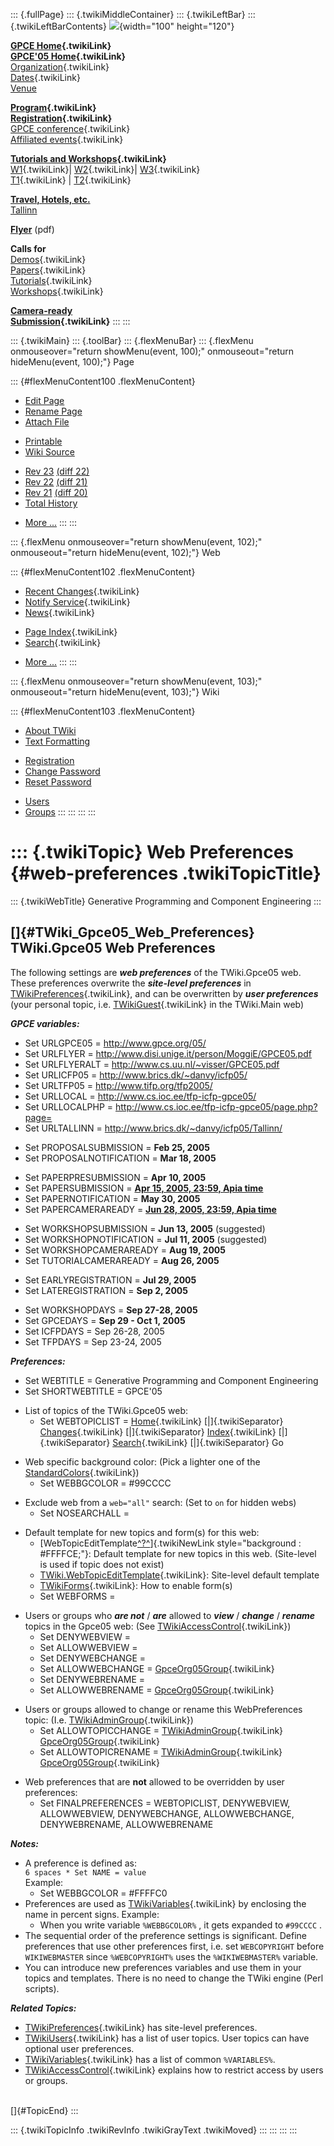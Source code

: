 ::: {.fullPage}
::: {.twikiMiddleContainer}
::: {.twikiLeftBar}
::: {.twikiLeftBarContents}
![](../pub/Gpce05/WebLeftBar/gpce-logo.jpg){width="100" height="120"}

**[GPCE Home](../Gpce/WebHome){.twikiLink}**\
**[GPCE\'05 Home](WebHome){.twikiLink}**\
[Organization](ConferenceOrganization){.twikiLink}\
[Dates](ImportantDates){.twikiLink}\
[Venue](http://www.cs.ioc.ee/tfp-icfp-gpce05/venue.html)

**[Program](ConferenceProgram){.twikiLink}**\
**[Registration](ConferenceRegistration){.twikiLink}**\
[GPCE conference](ProgramMainEvent){.twikiLink}\
[Affiliated events](ProgramsAffiliatedEvents){.twikiLink}

**[Tutorials and Workshops](GpceTutorialsAndWorkshops){.twikiLink}**\
[W1](YoungResearchers){.twikiLink}\| [W2](MetaOCaml){.twikiLink}\|
[W3](GraphModelTransformations){.twikiLink}\
[T1](TutorialT1){.twikiLink} \| [T2](TutorialT2){.twikiLink}

**[Travel, Hotels, etc.](http://www.cs.ioc.ee/tfp-icfp-gpce05/)**\
[Tallinn](http://www.brics.dk/~danvy/icfp05/Tallinn/)

**[Flyer](http://www.disi.unige.it/person/MoggiE/GPCE05.pdf)** (pdf)

**Calls for**\
[Demos](CallForDemonstrations){.twikiLink}\
[Papers](CallForPapers){.twikiLink}\
[Tutorials](CallForTutorials){.twikiLink}\
[Workshops](CallForWorkshops){.twikiLink}

**[Camera-ready\
Submission](AuthorInstructions){.twikiLink}**
:::
:::

::: {.twikiMain}
::: {.toolBar}
::: {.flexMenuBar}
::: {.flexMenu onmouseover="return showMenu(event, 100);" onmouseout="return hideMenu(event, 100);"}
Page

::: {#flexMenuContent100 .flexMenuContent}
-   [Edit
    Page](http://www.program-transformation.org/edit/Gpce05/WebPreferences?t=1536827935)
-   [Rename
    Page](http://www.program-transformation.org/rename/Gpce05/WebPreferences)
-   [Attach
    File](http://www.program-transformation.org/attach/Gpce05/WebPreferences)

<!-- -->

-   [Printable](http://www.program-transformation.org/view/Gpce05/WebPreferences?skin=print.pattern)
-   [Wiki
    Source](http://www.program-transformation.org/view/Gpce05/WebPreferences?skin=text&raw=on&contenttype=text/plain)

<!-- -->

-   [Rev
    23](http://www.program-transformation.org/view/Gpce05/WebPreferences?rev=1.23)
    [(diff 22)](http://www.program-transformation.org/rdiff/Gpce05/WebPreferences?rev1=1.23&rev2=1.22)
-   [Rev
    22](http://www.program-transformation.org/view/Gpce05/WebPreferences?rev=1.22)
    [(diff 21)](http://www.program-transformation.org/rdiff/Gpce05/WebPreferences?rev1=1.22&rev2=1.21)
-   [Rev
    21](http://www.program-transformation.org/view/Gpce05/WebPreferences?rev=1.21)
    [(diff 20)](http://www.program-transformation.org/rdiff/Gpce05/WebPreferences?rev1=1.21&rev2=1.20)
-   [Total
    History](http://www.program-transformation.org/rdiff/Gpce05/WebPreferences)

<!-- -->

-   [More
    \...](http://www.program-transformation.org/oops/Gpce05/WebPreferences?template=oopsmore&param1=1.23&param2=1.23)
:::
:::

::: {.flexMenu onmouseover="return showMenu(event, 102);" onmouseout="return hideMenu(event, 102);"}
Web

::: {#flexMenuContent102 .flexMenuContent}
-   [Recent Changes](WebChanges){.twikiLink}
-   [Notify Service](WebNotify){.twikiLink}
-   [News](WebNews){.twikiLink}

<!-- -->

-   [Page Index](WebIndex){.twikiLink}
-   [Search](WebSearch){.twikiLink}

<!-- -->

-   [More
    \...](http://www.program-transformation.org/oops/Gpce05/WebPreferences?template=oopsmore&param1=1.23&param2=1.23)
:::
:::

::: {.flexMenu onmouseover="return showMenu(event, 103);" onmouseout="return hideMenu(event, 103);"}
Wiki

::: {#flexMenuContent103 .flexMenuContent}
-   [About
    TWiki](http://www.program-transformation.org/view/TWiki/WebHome)
-   [Text
    Formatting](http://www.program-transformation.org/view/TWiki/TextFormattingRules)

<!-- -->

-   [Registration](http://www.program-transformation.org/view/TWiki/TWikiRegistration)
-   [Change
    Password](http://www.program-transformation.org/view/TWiki/ChangePassword)
-   [Reset
    Password](http://www.program-transformation.org/view/TWiki/ResetPassword)

<!-- -->

-   [Users](http://www.program-transformation.org/view/Main/TWikiUsers)
-   [Groups](http://www.program-transformation.org/view/Main/TWikiGroups)
:::
:::
:::
:::

::: {.twikiTopic}
Web Preferences {#web-preferences .twikiTopicTitle}
===============

::: {.twikiWebTitle}
Generative Programming and Component Engineering
:::

[]{#TWiki_Gpce05_Web_Preferences} TWiki.Gpce05 Web Preferences
--------------------------------------------------------------

The following settings are ***web preferences*** of the TWiki.Gpce05
web. These preferences overwrite the ***site-level preferences*** in
[TWikiPreferences](../TWiki/TWikiPreferences){.twikiLink}, and can be
overwritten by ***user preferences*** (your personal topic, i.e.
[TWikiGuest](../Main/TWikiGuest){.twikiLink} in the TWiki.Main web)

***GPCE variables:***

-   Set URLGPCE05 = <http://www.gpce.org/05/>
-   Set URLFLYER = <http://www.disi.unige.it/person/MoggiE/GPCE05.pdf>
-   Set URLFLYERALT = <http://www.cs.uu.nl/~visser/GPCE05.pdf>
-   Set URLICFP05 = <http://www.brics.dk/~danvy/icfp05/>
-   Set URLTFP05 = <http://www.tifp.org/tfp2005/>
-   Set URLLOCAL = <http://www.cs.ioc.ee/tfp-icfp-gpce05/>
-   Set URLLOCALPHP =
    <http://www.cs.ioc.ee/tfp-icfp-gpce05/page.php?page=>
-   Set URLTALLINN = <http://www.brics.dk/~danvy/icfp05/Tallinn/>

<!-- -->

-   Set PROPOSALSUBMISSION = **Feb 25, 2005**
-   Set PROPOSALNOTIFICATION = **Mar 18, 2005**

<!-- -->

-   Set PAPERPRESUBMISSION = **Apr 10, 2005**
-   Set PAPERSUBMISSION = **[Apr 15, 2005, 23:59, Apia
    time](http://www.timeanddate.com/worldclock/fixedtime.html?month=4&day=15&year=2005&hour=23&min=59&sec=0&p1=282)**
-   Set PAPERNOTIFICATION = **May 30, 2005**
-   Set PAPERCAMERAREADY = **[Jun 28, 2005, 23:59, Apia
    time](http://www.timeanddate.com/worldclock/fixedtime.html?month=6&day=28&year=2005&hour=23&min=59&sec=0&p1=282)**

<!-- -->

-   Set WORKSHOPSUBMISSION = **Jun 13, 2005** (suggested)
-   Set WORKSHOPNOTIFICATION = **Jul 11, 2005** (suggested)
-   Set WORKSHOPCAMERAREADY = **Aug 19, 2005**
-   Set TUTORIALCAMERAREADY = **Aug 26, 2005**

<!-- -->

-   Set EARLYREGISTRATION = **Jul 29, 2005**
-   Set LATEREGISTRATION = **Sep 2, 2005**

<!-- -->

-   Set WORKSHOPDAYS = **Sep 27-28, 2005**
-   Set GPCEDAYS = **Sep 29 - Oct 1, 2005**
-   Set ICFPDAYS = Sep 26-28, 2005
-   Set TFPDAYS = Sep 23-24, 2005

***Preferences:***

-   Set WEBTITLE = Generative Programming and Component Engineering
-   Set SHORTWEBTITLE = GPCE\'05

<!-- -->

-   List of topics of the TWiki.Gpce05 web:
    -   Set WEBTOPICLIST = [Home](WebHome){.twikiLink}
        [\|]{.twikiSeparator} [Changes](WebChanges){.twikiLink}
        [\|]{.twikiSeparator} [Index](WebIndex){.twikiLink}
        [\|]{.twikiSeparator} [Search](WebSearch){.twikiLink}
        [\|]{.twikiSeparator} Go

<!-- -->

-   Web specific background color: (Pick a lighter one of the
    [StandardColors](../TWiki/StandardColors){.twikiLink})
    -   Set WEBBGCOLOR = \#99CCCC

<!-- -->

-   Exclude web from a `web="all"` search: (Set to `on` for hidden webs)
    -   Set NOSEARCHALL =

<!-- -->

-   Default template for new topics and form(s) for this web:
    -   [WebTopicEditTemplate[^?^](http://www.program-transformation.org/edit/Gpce05/WebTopicEditTemplate?topicparent=Gpce05.WebPreferences)]{.twikiNewLink
        style="background : #FFFFCE;"}: Default template for new topics
        in this web. (Site-level is used if topic does not exist)
    -   [TWiki.WebTopicEditTemplate](../TWiki/WebTopicEditTemplate){.twikiLink}:
        Site-level default template
    -   [TWikiForms](../TWiki/TWikiForms){.twikiLink}: How to enable
        form(s)
    -   Set WEBFORMS =

<!-- -->

-   Users or groups who ***are not*** / ***are*** allowed to ***view***
    / ***change*** / ***rename*** topics in the Gpce05 web: (See
    [TWikiAccessControl](../TWiki/TWikiAccessControl){.twikiLink})
    -   Set DENYWEBVIEW =
    -   Set ALLOWWEBVIEW =
    -   Set DENYWEBCHANGE =
    -   Set ALLOWWEBCHANGE =
        [GpceOrg05Group](../Main/GpceOrg05Group){.twikiLink}
    -   Set DENYWEBRENAME =
    -   Set ALLOWWEBRENAME =
        [GpceOrg05Group](../Main/GpceOrg05Group){.twikiLink}

<!-- -->

-   Users or groups allowed to change or rename this WebPreferences
    topic: (I.e. [TWikiAdminGroup](../Main/TWikiAdminGroup){.twikiLink})
    -   Set ALLOWTOPICCHANGE =
        [TWikiAdminGroup](../Main/TWikiAdminGroup){.twikiLink}
        [GpceOrg05Group](../Main/GpceOrg05Group){.twikiLink}
    -   Set ALLOWTOPICRENAME =
        [TWikiAdminGroup](../Main/TWikiAdminGroup){.twikiLink}
        [GpceOrg05Group](../Main/GpceOrg05Group){.twikiLink}

<!-- -->

-   Web preferences that are **not** allowed to be overridden by user
    preferences:
    -   Set FINALPREFERENCES = WEBTOPICLIST, DENYWEBVIEW, ALLOWWEBVIEW,
        DENYWEBCHANGE, ALLOWWEBCHANGE, DENYWEBRENAME, ALLOWWEBRENAME

***Notes:***

-   A preference is defined as:\
    `6 spaces * Set NAME = value`\
    Example:
    -   Set WEBBGCOLOR = \#FFFFC0
-   Preferences are used as
    [TWikiVariables](../TWiki/TWikiVariables){.twikiLink} by enclosing
    the name in percent signs. Example:
    -   When you write variable `%WEBBGCOLOR%` , it gets expanded to
        `#99CCCC` .
-   The sequential order of the preference settings is significant.
    Define preferences that use other preferences first, i.e. set
    `WEBCOPYRIGHT` before `WIKIWEBMASTER` since `%WEBCOPYRIGHT%` uses
    the `%WIKIWEBMASTER%` variable.
-   You can introduce new preferences variables and use them in your
    topics and templates. There is no need to change the TWiki engine
    (Perl scripts).

***Related Topics:***

-   [TWikiPreferences](../TWiki/TWikiPreferences){.twikiLink} has
    site-level preferences.
-   [TWikiUsers](../Main/TWikiUsers){.twikiLink} has a list of user
    topics. User topics can have optional user preferences.
-   [TWikiVariables](../TWiki/TWikiVariables){.twikiLink} has a list of
    common `%VARIABLES%`.
-   [TWikiAccessControl](../TWiki/TWikiAccessControl){.twikiLink}
    explains how to restrict access by users or groups.

\
[]{#TopicEnd}
:::

::: {.twikiTopicInfo .twikiRevInfo .twikiGrayText .twikiMoved}
:::
:::
:::
:::
